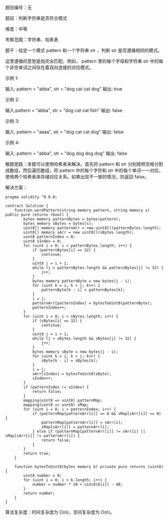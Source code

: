 题目编号：无

题目：判断字符串是否符合模式

难度：中等

考察范围：字符串、哈希表

题干：给定一个模式 pattern 和一个字符串 str ，判断 str 是否遵循相同的模式。

这里遵循的意思是指完全匹配，例如， pattern 里的每个字母和字符串 str 中的每个非空单词之间存在着双向连接的对应模式。

示例 1:

输入: pattern = "abba", str = "dog cat cat dog"
输出: true

示例 2:

输入:pattern = "abba", str = "dog cat cat fish"
输出: false

示例 3:

输入: pattern = "aaaa", str = "dog cat cat dog"
输出: false

示例 4:

输入: pattern = "abba", str = "dog dog dog dog"
输出: false

解题思路：本题可以使用哈希表来解决。首先将 pattern 和 str 分别按照空格分割成数组，然后遍历数组，将 pattern 中的每个字符和 str 中的每个单词一一对应，使用两个哈希表来存储对应关系。如果出现不一致的情况，则返回 false。

解决方案：

```
pragma solidity ^0.8.0;

contract Solution {
    function wordPattern(string memory pattern, string memory s) public pure returns (bool) {
        bytes memory patternBytes = bytes(pattern);
        bytes memory sBytes = bytes(s);
        uint8[] memory patternArr = new uint8[](patternBytes.length);
        uint8[] memory sArr = new uint8[](sBytes.length);
        uint8 patternIndex = 0;
        uint8 sIndex = 0;
        for (uint i = 0; i < patternBytes.length; i++) {
            if (patternBytes[i] == 32) {
                continue;
            }
            uint8 j = i + 1;
            while (j < patternBytes.length && patternBytes[j] != 32) {
                j++;
            }
            bytes memory patternByte = new bytes(j - i);
            for (uint k = i; k < j; k++) {
                patternByte[k - i] = patternBytes[k];
            }
            i = j;
            patternArr[patternIndex] = bytesToUint8(patternByte);
            patternIndex++;
        }
        for (uint i = 0; i < sBytes.length; i++) {
            if (sBytes[i] == 32) {
                continue;
            }
            uint8 j = i + 1;
            while (j < sBytes.length && sBytes[j] != 32) {
                j++;
            }
            bytes memory sByte = new bytes(j - i);
            for (uint k = i; k < j; k++) {
                sByte[k - i] = sBytes[k];
            }
            i = j;
            sArr[sIndex] = bytesToUint8(sByte);
            sIndex++;
        }
        if (patternIndex != sIndex) {
            return false;
        }
        mapping(uint8 => uint8) patternMap;
        mapping(uint8 => uint8) sMap;
        for (uint i = 0; i < patternIndex; i++) {
            if (patternMap[patternArr[i]] == 0 && sMap[sArr[i]] == 0) {
                patternMap[patternArr[i]] = sArr[i];
                sMap[sArr[i]] = patternArr[i];
            } else if (patternMap[patternArr[i]] != sArr[i] || sMap[sArr[i]] != patternArr[i]) {
                return false;
            }
        }
        return true;
    }

    function bytesToUint8(bytes memory b) private pure returns (uint8) {
        uint8 number = 0;
        for (uint i = 0; i < b.length; i++) {
            number = number * 10 + uint8(b[i]) - 48;
        }
        return number;
    }
}
```

算法复杂度：时间复杂度为 O(n)，空间复杂度为 O(n)。